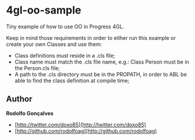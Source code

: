 4gl-oo-sample
=============

Tiny example of how to use OO in Progress 4GL.

Keep in mind those requirements in order to either run this example or create your own Classes and use them:

- Class definitions must reside in a .cls file;
- Class name must match the .cls file name, e.g.: Class Person must be in the Person.cls file;
- A path to the .cls directory must be in the PROPATH, in order to ABL be able to find the class definition at compile time;

## Author

**Rodolfo Gonçalves**

+ [http://twitter.com/doxo85](http://twitter.com/doxo85)
+ [http://github.com/rodolfoag](http://github.com/rodolfoag)
